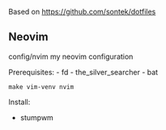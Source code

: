 Based on https://github.com/sontek/dotfiles

## Neovim
config/nvim
    my neovim configuration

Prerequisites:
    - fd
    - the_silver_searcher
    - bat

`make vim-venv nvim`


Install:
- stumpwm


